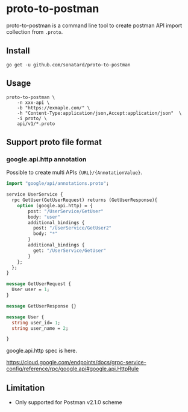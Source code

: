 # proto-to-postman

proto-to-postman is a command line tool to create postman API import collection from `.proto`.

## Install

```console
go get -u github.com/sonatard/proto-to-postman
```

## Usage

```console
proto-to-postman \
    -n xxx-api \
    -b "https://exmaple.com/" \
    -h "Content-Type:application/json,Accept:application/json"  \
    -i proto/ \
    api/v1/*.proto
```


## Support proto file format

### google.api.http annotation

Possible to create multi APIs `{URL}/{AnnotationValue}`.

```proto
import "google/api/annotations.proto";

service UserService {
  rpc GetUser(GetUserRequest) returns (GetUserResponse){
    option (google.api.http) = {
        post: "/UserService/GetUser"
        body: "user"
        additional_bindings {
          post: "/UserService/GetUser2"
          body: "*"
        }
        additional_bindings {
          get: "/UserService/GetUser"
        }
    };
  };
}

message GetUserRequest {
  User user = 1;
}

message GetUserResponse {}

message User {
  string user_id= 1;
  string user_name = 2;

}
```

google.api.http spec is here.

https://cloud.google.com/endpoints/docs/grpc-service-config/reference/rpc/google.api#google.api.HttpRule

## Limitation

- Only supported for Postman v2.1.0 scheme

